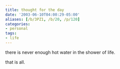 ```yaml
---
title: thought for the day
date: '2003-06-10T04:00:29-05:00'
aliases: [/b/3PZ1, /b/20, /p/120]
categories:
- personal
tags:
- life
---
```

there is never enough hot water in the shower of life.

that is all.
